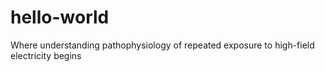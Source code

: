 # hello-world
Where understanding pathophysiology of repeated exposure to high-field electricity begins 
